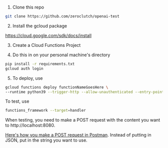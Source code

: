 1. Clone this repo

```bash
git clone https://github.com/zeroclutch/openai-test
```

2. Install the gcloud package

https://cloud.google.com/sdk/docs/install

3. Create a Cloud Functions Project

4. Do this in on your personal machine's directory

```bash
pip install -r requirements.txt
gcloud auth login
```

5. To deploy, use

```bash
gcloud functions deploy functionNameGoesHere \
--runtime python39 --trigger-http --allow-unauthenticated --entry-point handler
```

To test, use
```bash
functions_framework --target=handler
```

When testing, you need to make a POST request with the content you want to http://localhost:8080.

[Here's how you make a POST request in Postman](https://stackoverflow.com/a/29365126). Instead of putting in JSON, put in the string you want to use.
